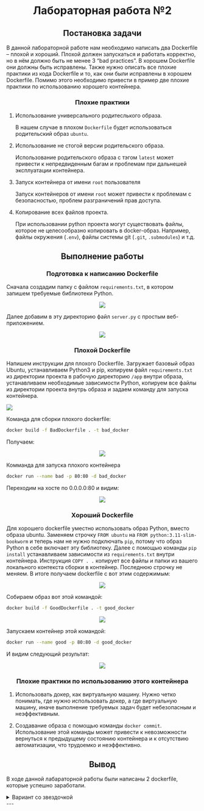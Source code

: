 <h1 align="center">Лабораторная работа №2</h1>

<h2 align="center">Постановка задачи</h2>
В данной лабораторной работе нам необходимо написать два Dockerfile – плохой и хороший. Плохой должен запускаться и работать корректно, но в нём должно быть не менее 3 “bad practices”. В хорошем Dockerfile они должны быть исправлены. Также нужно описать все плохие практики из кода Dockerfile и то, как они были исправлены в хорошем Dockerfile. Помимо этого необходимо привести в пример две плохие практики по использованию хорошего контейнера.

<h3 align="center">Плохие практики</h3>

   1. Использование универсального родитеслького образа.
      
      В нашем случае в плохом `Dockerfile` будет использоваться родительский образ `ubuntu`.

   2. Использование не стогой версии родительского образа.
      
      Использование родительского образа с тэгом `latest` может привести к непредвиденным багам и проблемам при дальнешей эксплуатации контейнера.

   3. Запуск контейнера от имени `root` пользователя
      
      Запуск контейнеров от имени `root` может привести к проблемам с безопасностью, проблем разграничений прав доступа.

   4. Копирование всех файлов проекта.

      При использовании python проекта могут существовать файлы, которое не целесообразно копировать в docker-образ.
 Например, файлы окружения (`.env`), файлы системы git (`.git`, `.submodules`) и т.д.

<h2 align="center">Выполнение работы</h2>

<h3 align="center">Подготовка к написанию Dockerfile</h3>

Сначала создадим папку с файлом `requirements.txt`, в котором запишем требуемые библиотеки Python.


<p align="center">
  <img src="https://github.com/NikiforovSaveliy/DevOps-ITMO/blob/main/DevOps-2/Pictures/requirements.jpg"/>
</p>


Далее добавим в эту директорию файл `server.py` с простым веб-приложением.

<p align="center">
  <img src="https://github.com/NikiforovSaveliy/DevOps-ITMO/blob/main/DevOps-2/Pictures/server_py.jpg"/>
</p>

<h3 align="center">Плохой Dockerfile</h3>

Напишем инструкции для плохого Dockerfile. Загружает базовый образ Ubuntu, устанавливаем Python3 и pip, копируем файл `requirements.txt` из директории проекта в рабочую директорию `/app` внутри образа, устанавливаем необходимые зависимости Python, копируем все файлы из директории проекта внутрь образа и задаем команду для запуска контейнера.


<img src="https://github.com/NikiforovSaveliy/DevOps-ITMO/blob/main/DevOps-2/Pictures/изображение_2023-11-01_181416451.png"/>


Команда для сборки плохого dockerfile:
```bash
docker build -f BadDockerfile . -t bad_docker
```

Получаем:

<p align="center">
  <img src="https://github.com/NikiforovSaveliy/DevOps-ITMO/blob/main/DevOps-2/Pictures/build_docker.jpg"/>
</p>

Комманда для запуска плохого контейнера

```bash
docker run --name bad -p 80:80 -d bad_docker
```
Переходим на хосте по 0.0.0.0:80 и видим:

<p align="center">
  <img src="https://github.com/NikiforovSaveliy/DevOps-ITMO/blob/main/DevOps-2/Pictures/hello_world_web.jpg"/>
</p>


<h3 align="center">Хороший Dockerfile</h3>

Для хорошего dockerfile уместно использовать образ Python, вместо образа ubuntu. Заменяем строчку `FROM ubuntu` на `FROM python:3.11-slim-bookworm` и теперь нам не нужно подключать `pip`, потому что образ Python в себе включает эту библиотеку. Далее с помощью команды `pip install` устанавливаем зависимости из `requirements.txt` внутри контейнера. Инструкция `COPY . .` копирует все файлы и папки из вашего локального контекста сборки в контейнер. Последнюю строчку не меняем. В итоге получаем dockerfile с вот этим содержимым:

<p align="center">
  <img src="https://github.com/NikiforovSaveliy/DevOps-ITMO/blob/main/DevOps-2/Pictures/good_dockerfile.jpg"/>
</p>

Собираем образ вот этой командой:

```bash
docker build -f GoodDockerfile . -t good_docker
```

<p align="center">
  <img src="https://github.com/NikiforovSaveliy/DevOps-ITMO/blob/main/DevOps-2/Pictures/build_good_docker.jpg"/>
</p>

Запускаем контейнер этой командой:

```bash
docker run --name good -p 80:80 -d good_docker
```

И видим следующий результат:

<p align="center">
  <img src="https://github.com/NikiforovSaveliy/DevOps-ITMO/blob/main/DevOps-2/Pictures/hello_world_web.jpg"/>
</p>

<h3 align="center">Плохие практики по использованию этого контейнера</h3>

   1. Использовать докер, как виртуальную машину. Нужно четко понимать, где нужно использовать докер, а где виртуальную машину, иначе выполнение требуемых задач будет небезопасным и неэффективным.
      
   2. Создавание образа с помощью команды `docker commit`. Использование этой команды может привести к невозможности вернуться к предыдущему состоянию контейнера и к отсутствию автоматизации, что трудоемко и неэффективно.

<h2 align="center">Вывод</h2>

В ходе данной лабараторной работы были написаны 2 dockerfile, которые успешно заработали.

<details>
<summary> Вариант со звездочкой </summary>

   <h2 align="center">Постановка задачи</h2>

   Запустить Kubernetes кластер (подойдёт minikube или kind). Запустить контейнеры внутри этого кластера, при этом всё должно быть описано кодом. В минимальном варианте должен быть deployment и service. Приложение, работающее внутри контейнера внутри кластера должно открываться локально в браузере.
   
   1. Установка minikube (для MacOS)

   ```bash
      brew install minikube
   ```

   2. Запуск кластера 

   ```bash
   minikube start && minikube dashboard
   ```

   3. Пуш образа в репозиторий Dockerhub
   
   ```bash
   docker push waswel/dev-ops-itmo:
   ```

</details>
---


